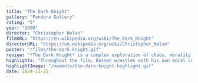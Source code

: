 ```yaml
---
title: "The Dark Knight"
gallery: "Pandora Gallery"
rating: "5"
year: "2008"
director: "Christopher Nolan"
filmURL: "https://en.wikipedia.org/wiki/The_Dark_Knight"
directorURL: "https://en.wikipedia.org/wiki/Christopher_Nolan"
poster: "/films/the-dark-knight.gif"
review: "*The Dark Knight* is a complex exploration of chaos, morality, and the duality of human natue. It transcends the superhero genre to deliver a compelling commentary on the fragile balance between order and anarchy. As Gotham City teeters on the brink of collapse, Bruce Wayne confronts his ideological opposite: The Joker, a nihilistic force who thrives on societal destruction. The film delves into the chaos unleashed when humanity pushes the boundaries of morality, yet it still offers a glimmer of hope through resilience and sacrifice. At its heart, *The Dark Knight* is a study of the ethical dilemmas inherent in making “hard choices” for the greater good."
highlights: "Throughout the film, Batman wrestles with his own moral code, torn between saving Gothan and the personal cost of losing his identity and loved ones. His internal conflict mirrors the impossible choices faced by leaders like Dr. Brand in *Interstellar*; whereas the Joker’s chaotic philosophy recalls the calculated manipulations of the synthetics in *Alien: Romulus* as both serve to challenge human ethics and explose the fragility of societal order. *The Dark Knight* is both a critique and celebration of the human condition, offering no easy answers but leaving a lasting impact."
highlightImage: "/moments/the-dark-knight-highlight.gif"
date: 2024-11-25
---
```


